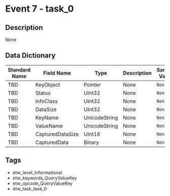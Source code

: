 # Event 7 - task_0

## Description
None

## Data Dictionary
|Standard Name|Field Name|Type|Description|Sample Value|
|---|---|---|---|---|
|TBD|KeyObject|Pointer|None|`None`|
|TBD|Status|UInt32|None|`None`|
|TBD|InfoClass|UInt32|None|`None`|
|TBD|DataSize|UInt32|None|`None`|
|TBD|KeyName|UnicodeString|None|`None`|
|TBD|ValueName|UnicodeString|None|`None`|
|TBD|CapturedDataSize|UInt16|None|`None`|
|TBD|CapturedData|Binary|None|`None`|

## Tags
* etw_level_Informational
* etw_keywords_QueryValueKey
* etw_opcode_QueryValueKey
* etw_task_task_0